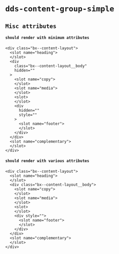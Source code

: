 # `dds-content-group-simple`

## `Misc attributes`

####   `should render with minimum attributes`

```
<div class="bx--content-layout">
  <slot name="heading">
  </slot>
  <div
    class="bx--content-layout__body"
    hidden=""
  >
    <slot name="copy">
    </slot>
    <slot name="media">
    </slot>
    <slot>
    </slot>
    <div
      hidden=""
      style=""
    >
      <slot name="footer">
      </slot>
    </div>
  </div>
  <slot name="complementary">
  </slot>
</div>

```

####   `should render with various attributes`

```
<div class="bx--content-layout">
  <slot name="heading">
  </slot>
  <div class="bx--content-layout__body">
    <slot name="copy">
    </slot>
    <slot name="media">
    </slot>
    <slot>
    </slot>
    <div style="">
      <slot name="footer">
      </slot>
    </div>
  </div>
  <slot name="complementary">
  </slot>
</div>

```

